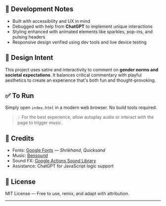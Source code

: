 
## 🧪 Development Notes

- Built with accessibility and UX in mind
- Debugged with help from **ChatGPT** to implement unique interactions
- Styling enhanced with animated elements like sparkles, pop-ins, and pulsing headers
- Responsive design verified using dev tools and live device testing

## 🎨 Design Intent

This project uses satire and interactivity to comment on **gender norms and societal expectations**. It balances critical commentary with playful aesthetics to create an experience that's both fun and thought-provoking.

## ✅ To Run

Simply open `index.html` in a modern web browser. No build tools required.

> 💡 For the best experience, allow autoplay audio or interact with the page to trigger music.

## 🙌 Credits

- Fonts: [Google Fonts](https://fonts.google.com/) — *Shrikhand*, *Quicksand*
- Music: [Bensound](https://www.bensound.com)
- Sound FX: [Google Actions Sound Library](https://actions.google.com/sounds/)
- Assistance: ChatGPT for JavaScript logic support

## 📃 License

MIT License — Free to use, remix, and adapt with attribution.

---
